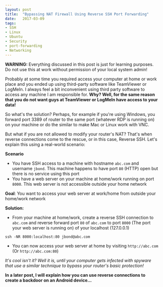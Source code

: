 ```yaml
---
layout: post
title:  "Bypassing NAT Firewall Using Reverse SSH Port Forwarding"
date:   2017-03-09
tags:
- SSH
- Linux
- Ubuntu
- Security
- port-forwarding
- Networking
---
```


**WARNING:** Everything discussed in this post is just for learning purposes. Do not use this at work without permission of your local system admin!

Probably at some time you required access your computer at home or work place and you ended up using third-party software like TeamViewer or LogMeIn. I always feel a bit inconvenient using third party software to access any machine I am responsible for. **Why? Well, for the same reason that you do not want guys at TeamViewer or LogMeIn have access to your data!**


So what's the solution? Perhaps, for example if you're using Windows, you forward port 3389 of router to the same port (whatever RDP is running on) on your machine or do the similar to make Mac or Linux work with VNC.

But what if you are not allowed to modify your router's NAT? That's when reverse connections come to the rescue, or in this case, Reverse SSH. Let's explain this using a real-world scenario:

**Scenario**

- You have SSH access to a machine with hostname `abc.com` and username `jbond`. This machine happens to have port `80` (HTTP) open but there is no service using this port
- You have a web server on your machine at home/work running on port `8000`. This web server is not accessible outside your home network

**Goal**: You want to access your web server at work/home from outside your home/work network

**Solution:**

- From your machine at home/work, create a reverse SSH connection to `abc.com` and reverse forward port `80` of `abc.com` to port `8000` (The port your web server is running on) of your localhost (127.0.0.1)

```
ssh -NR 8000:localhost:80 jbond@abc.com
```

- You can now access your web server at home by visiting `http://abc.com` (Or `http://abc.com:80`)

*It's cool isn't it? Well it is, until your computer gets infected with spyware that use a similar technique to bypass your router's basic protection!*

**In a later post, I will explain how you can use reverse connections to create a backdoor on an Android device...**
